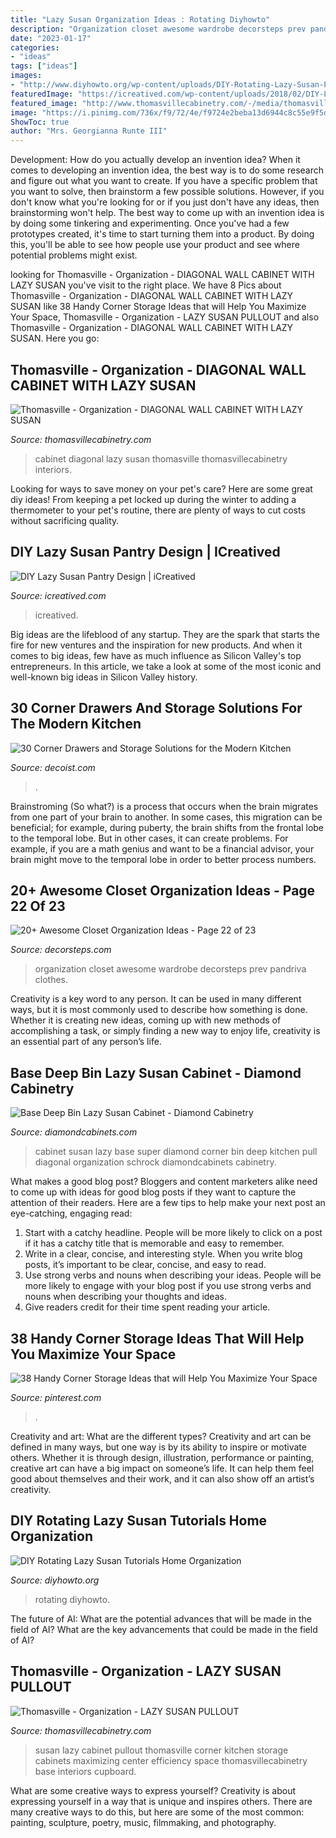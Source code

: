 ```yaml
---
title: "Lazy Susan Organization Ideas : Rotating Diyhowto"
description: "Organization closet awesome wardrobe decorsteps prev pandriva clothes"
date: "2023-01-17"
categories:
- "ideas"
tags: ["ideas"]
images:
- "http://www.diyhowto.org/wp-content/uploads/DIY-Rotating-Lazy-Susan-Pantry-Storage-Cabinet-Free-Plan-Instruction-DIYHowto.jpg"
featuredImage: "https://icreatived.com/wp-content/uploads/2018/02/DIY-Lazy-Susan-Pantry-Design-2-600x880.jpg"
featured_image: "http://www.thomasvillecabinetry.com/-/media/thomasville/products/cabinet_interiors/thodiaglzsusanmdv.jpg"
image: "https://i.pinimg.com/736x/f9/72/4e/f9724e2beba13d6944c8c55e9f5d0513.jpg"
ShowToc: true
author: "Mrs. Georgianna Runte III"
---
```



Development: How do you actually develop an invention idea?
When it comes to developing an invention idea, the best way is to do some research and figure out what you want to create. If you have a specific problem that you want to solve, then brainstorm a few possible solutions. However, if you don't know what you're looking for or if you just don't have any ideas, then brainstorming won't help. The best way to come up with an invention idea is by doing some tinkering and experimenting. Once you've had a few prototypes created, it's time to start turning them into a product. By doing this, you'll be able to see how people use your product and see where potential problems might exist.

	

		
looking for Thomasville - Organization - DIAGONAL WALL CABINET WITH LAZY SUSAN you've visit to the right place. We have 8 Pics about Thomasville - Organization - DIAGONAL WALL CABINET WITH LAZY SUSAN like 38 Handy Corner Storage Ideas that will Help You Maximize Your Space, Thomasville - Organization - LAZY SUSAN PULLOUT and also Thomasville - Organization - DIAGONAL WALL CABINET WITH LAZY SUSAN. Here you go:
		
    
## Thomasville - Organization - DIAGONAL WALL CABINET WITH LAZY SUSAN

<img loading=lazy src="http://www.thomasvillecabinetry.com/-/media/thomasville/products/cabinet_interiors/thodiaglzsusanmdv.jpg" onerror="this.onerror=null;this.src='https://tse4.mm.bing.net/th?id=OIP.ZUIXuE-SW11WGTWiVdeFaQHaLH&amp;pid=15.1';" alt="Thomasville - Organization - DIAGONAL WALL CABINET WITH LAZY SUSAN">

_Source: thomasvillecabinetry.com_

>cabinet diagonal lazy susan thomasville thomasvillecabinetry interiors. 

	

Looking for ways to save money on your pet's care? Here are some great diy ideas! From keeping a pet locked up during the winter to adding a thermometer to your pet's routine, there are plenty of ways to cut costs without sacrificing quality.

    
## DIY Lazy Susan Pantry Design | ICreatived

<img loading=lazy src="https://icreatived.com/wp-content/uploads/2018/02/DIY-Lazy-Susan-Pantry-Design-2-600x880.jpg" onerror="this.onerror=null;this.src='https://tse3.mm.bing.net/th?id=OIP.pxanKnIm6FQvdKX0ycvPJwHaK3&amp;pid=15.1';" alt="DIY Lazy Susan Pantry Design | iCreatived">

_Source: icreatived.com_

>icreatived. 

	

Big ideas are the lifeblood of any startup. They are the spark that starts the fire for new ventures and the inspiration for new products. And when it comes to big ideas, few have as much influence as Silicon Valley's top entrepreneurs. In this article, we take a look at some of the most iconic and well-known big ideas in Silicon Valley history.

    
## 30 Corner Drawers And Storage Solutions For The Modern Kitchen

<img loading=lazy src="https://cdn.decoist.com/wp-content/uploads/2015/08/Small-contemporary-kitchen-features-corner-cabinet-with-Lazy-Susan.jpg" onerror="this.onerror=null;this.src='https://tse3.mm.bing.net/th?id=OIP.Io9Katj7uoY9QHyBAUXdBgHaKR&amp;pid=15.1';" alt="30 Corner Drawers and Storage Solutions for the Modern Kitchen">

_Source: decoist.com_

>. 

	

Brainstroming (So what?) is a process that occurs when the brain migrates from one part of your brain to another. In some cases, this migration can be beneficial; for example, during puberty, the brain shifts from the frontal lobe to the temporal lobe. But in other cases, it can create problems. For example, if you are a math genius and want to be a financial advisor, your brain might move to the temporal lobe in order to better process numbers.

    
## 20+ Awesome Closet Organization Ideas - Page 22 Of 23

<img loading=lazy src="http://decorsteps.com/wp-content/uploads/2018/12/20-Awesome-Closet-Organization-Ideas-22.jpg" onerror="this.onerror=null;this.src='https://tse4.mm.bing.net/th?id=OIP.r7-KrDPAaZnHVNRkeX2VGQHaJ4&amp;pid=15.1';" alt="20+ Awesome Closet Organization Ideas - Page 22 of 23">

_Source: decorsteps.com_

>organization closet awesome wardrobe decorsteps prev pandriva clothes. 

	

Creativity is a key word to any person. It can be used in many different ways, but it is most commonly used to describe how something is done. Whether it is creating new ideas, coming up with new methods of accomplishing a task, or simply finding a new way to enjoy life, creativity is an essential part of any person’s life.

    
## Base Deep Bin Lazy Susan Cabinet - Diamond Cabinetry

<img loading=lazy src="https://www.diamondcabinets.com/-/media/diamond/products/cabinet_interiors/3superlazysusanmegr.jpg" onerror="this.onerror=null;this.src='https://tse1.mm.bing.net/th?id=OIP.mT4Zk7Ex7AyZojzdjBs8tgHaLH&amp;pid=15.1';" alt="Base Deep Bin Lazy Susan Cabinet - Diamond Cabinetry">

_Source: diamondcabinets.com_

>cabinet susan lazy base super diamond corner bin deep kitchen pull diagonal organization schrock diamondcabinets cabinetry. 

	

What makes a good blog post?
Bloggers and content marketers alike need to come up with ideas for good blog posts if they want to capture the attention of their readers. Here are a few tips to help make your next post an eye-catching, engaging read: 
1. Start with a catchy headline. People will be more likely to click on a post if it has a catchy title that is memorable and easy to remember.
2. Write in a clear, concise, and interesting style. When you write blog posts, it’s important to be clear, concise, and easy to read.
3. Use strong verbs and nouns when describing your ideas. People will be more likely to engage with your blog post if you use strong verbs and nouns when describing your thoughts and ideas.
4. Give readers credit for their time spent reading your article.

    
## 38 Handy Corner Storage Ideas That Will Help You Maximize Your Space

<img loading=lazy src="https://i.pinimg.com/736x/f9/72/4e/f9724e2beba13d6944c8c55e9f5d0513.jpg" onerror="this.onerror=null;this.src='https://tse3.mm.bing.net/th?id=OIP.-_PAtHoWMSOqh0v2vbFVygHaJ3&amp;pid=15.1';" alt="38 Handy Corner Storage Ideas that will Help You Maximize Your Space">

_Source: pinterest.com_

>. 

	

Creativity and art: What are the different types?
Creativity and art can be defined in many ways, but one way is by its ability to inspire or motivate others. Whether it is through design, illustration, performance or painting, creative art can have a big impact on someone’s life. It can help them feel good about themselves and their work, and it can also show off an artist’s creativity.

    
## DIY Rotating Lazy Susan Tutorials Home Organization

<img loading=lazy src="http://www.diyhowto.org/wp-content/uploads/DIY-Rotating-Lazy-Susan-Pantry-Storage-Cabinet-Free-Plan-Instruction-DIYHowto.jpg" onerror="this.onerror=null;this.src='https://tse1.mm.bing.net/th?id=OIP.bs_xiIXS7UarfZcyEaUhjQHaI1&amp;pid=15.1';" alt="DIY Rotating Lazy Susan Tutorials Home Organization">

_Source: diyhowto.org_

>rotating diyhowto. 

	

The future of AI: What are the potential advances that will be made in the field of AI?
What are the key advancements that could be made in the field of AI?

    
## Thomasville - Organization - LAZY SUSAN PULLOUT

<img loading=lazy src="https://www.thomasvillecabinetry.com/-/media/thomasville/products/cabinet_interiors/tholazysusancfrrs2.jpg" onerror="this.onerror=null;this.src='https://tse3.mm.bing.net/th?id=OIP.IBa0-34dQc0nNKn7SpsHywHaLH&amp;pid=15.1';" alt="Thomasville - Organization - LAZY SUSAN PULLOUT">

_Source: thomasvillecabinetry.com_

>susan lazy cabinet pullout thomasville corner kitchen storage cabinets maximizing center efficiency space thomasvillecabinetry base interiors cupboard. 

	

What are some creative ways to express yourself?
Creativity is about expressing yourself in a way that is unique and inspires others. There are many creative ways to do this, but here are some of the most common: painting, sculpture, poetry, music, filmmaking, and photography.

